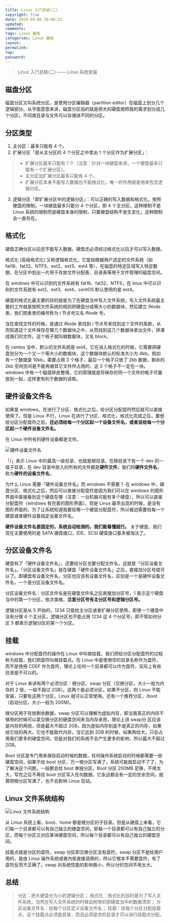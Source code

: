 ```yaml
---
title: Linux 入门总结(二)
copyright: true
date: 2018-09-06 20:00:23
updated:
comments:
tags: Linux 基础
categories: Linux 基础
layout:
permalink:
top:
password:
---
```


<blockquote class="blockquote-center"> Linux 入门总结(二) —— Linux 系统安装 </blockquote>

<!-- more -->

## 磁盘分区
磁盘分区又叫系统分区，是使用分区编辑器（partition editor）在磁盘上划分几个逻辑部分。从字面意思来讲，磁盘分区指的就是把大的硬盘按照我的需求划分成几个分区，不同类目录与文件可以存储进不同的分区。

## 分区类型
1. 主分区：最多只能有 4 个。  
2. 扩展分区「是从主分区的 4 个分区之中拿出 1 个分区作为扩展分区」：
> * 扩展分区最多只能有 1 个（注意：针对一块硬盘来讲，一个硬盘最多只能有一个扩展分区）。
> * 主分区加扩展分区最多只能有 4 个。
> * 扩展分区本身不能写入数据也不能格式化，唯一的作用就是用来包含逻辑分区。

3. 逻辑分区「即扩展分区中的逻辑分区」：可以正确的写入数据和格式化。按照硬盘的限制，一块硬盘最多只能分 4 个分区，即 4 个主分区。这种限制不是 Linux 系统的限制而是硬盘本身的限制，只要硬盘结构不发生变化，这种限制会一直存在。

## 格式化
硬盘正确分区以后还不能写入数据，硬盘还必须经过格式化以后才可以写入数据。

格式化 (高级格式化) 又称逻辑格式化，它是指根据用户选定的文件系统（如 fat16、fat32、NTFS、ext2、ext3、ext4 等），在磁盘的特定区域写入特定数据，在分区中划出一片用于存放文件分配表、目录表等用于文件管理的磁盘空间。

在 windows 中可以识别的文件系统有 fat16、fat32、NTFS，在 linux 中可以识别的文件系统有 ext2、ext3、ext4，centOS 默认使用的是 ext4。

硬盘的格式化最主要的目的就是为了在硬盘当中写入文件系统，写入文件系统最主要的工作就是按照文件系统的规则把硬盘分成等大小的数据块，然后建立 iNode 表，我们把表里的编号称为 i 节点号又名 iNode 号。

当在查找文件的时候，是通过 iNode 表找到 i 节点号来找到这个文件的条款，从而知道这个文件保存在哪几个数据块之中，从而找到这几个数据块拿出文件，拼凑成我们的文件。这个格子就叫做数据块，又名 block。

在 centos 当中，默认的文件系统是 ext4，它在进入格式化的时候，它需要把硬盘划分为一个又一个等大小的数据块，这个数据块默认的标准大小为 4kb。假如有一个数据是 10kb，需要占用 3 个格子，最后一个格子只放了 2kb 数据，剩余的 2kb 空闲空间是不能再被其它文件所占用的，这 3 个格子不一定在一块。windows 中有一个磁盘碎皮整理，它的原理就是将保存的同一个文件的格子尽量放到一起，这样更有利于数据的读取。

## 硬件设备文件名
如果是 windows，在进行了分区、格式化之后，给分区分配盘符然后就可以直接使用了。但是 Linux 不行，Linux 在进行了分区、格式化，格式化完成之后，要想给分区分配盘符之前，**还必须给每一个分区起一个设备文件名，或者说给每一个分区起一个硬件设备文件名。**

在 Linux 中所有的硬件设备都是文件。

![硬件设备文件名](/upload_image/Hardware_Name.png "硬件设备文件名")

「/」表示 Linux 中的最高一级目录，也就是根目录。在根目录下有一个 dev 的一级子目录，在 dev 目录中放入的所有的文件都是**硬件文件**。我们将**硬件文件名**，称为**硬件的设备文件名**。

为什么 Linux 需要「硬件设备文件名」而 windows 不需要？
在 windows 中，硬盘分区、格式化之后，然后可以直接分配盘符是因为我们可以在 windows 的图形界面中直接看到这个硬盘在哪（注意：一台机器可能有多个硬盘），所以可以直接分配盘符（windows 有完善的图形界面）。但是 Linux 最早出现的时候，是没有图形界面的，为了让系统知道我要给哪一个硬盘分配盘符，所以被迫需要给每一个硬盘或者硬件设备指定设备文件名。

**硬件设备文件名是固定的，系统自动检测的，我们能看懂就行。** 关于硬盘，我们现在主要使用的是 SATA 硬盘接口，IDE、SCSI 硬盘接口基本被淘汰了。

## 分区设备文件名
硬盘有了「硬件设备文件名」，还要给分区也要分配文件名，这就是「分区设备文件名」。「分区设备文件名」是在硬盘「硬件设备文件名」之后，直接加分区号就可以了。即硬盘有设备文件名，分区也应该有设备文件名，区别是一个是硬件设备文件名，一个是分区设备文件名。

分区设备文件名：分区文件名是在硬盘文件名之后直接加分区号，1 表示这个硬盘当中的第一个分区，依次类推。**注意分区号有主分区号和逻辑分区号。**

逻辑分区是从 5 开始的，1234 只能给主分区或者扩展分区使用，即使一个硬盘中没有分够 4 个主分区，逻辑分区也不能占用 1234 这 4 个分区号，即不管如何分区 5 都表示逻辑分区的第一个分区。

## 挂载
windows 中分配盘符的操作在 Linux 中叫做挂载，我们把给分区分配盘符的过程称为挂载，我们把盘符叫做挂载点。在 Linux 中是使用空的目录名称作为盘符，而不是使用 CDEF 作为盘符，理论上任何一个目录都可以作为盘符，实际上有些目录是不可以的。

对于 Linux 来讲有两个必须分区：根分区、swap 分区（交换分区，大小一般为内存的 2 倍，一般不超过 2GB）。这两个是必须分区，如果不分区，则 Linux 不能安装，只要有这两个分区，Linux 就可以正常使用。还有一个推荐分区，/boot（启动分区，大小一般为 200M)。

根分区用于存放剩余数据，swap 分区可以理解为虚拟内存，即当我真正的内存不够用的时候可以拿交换分区的硬盘空间来当内存来用，理论上讲 swap分 区应该是内存的两倍，但是最大不超过 2GB，因为虚拟内存到底不是真正的内存，如果给它给的再大，它也不能取代内存，当它达到 2GB 的时候，如果再给大，只会占用我们更多的硬盘空间，但是对我们的系统不会产生更多的影响，所以最大不超过 2GB。

Boot 分区是专门用来保存启动时候的数据，任何操作系统启动的时候都需要一些硬盘空间，如果不给 boot 分区，万一根分区写满了，系统可能就启动不了了，为了解决这个问题，一般都会给 boot 单独分区。Boot 分区 200MB 足够，不用太大，写完之后不再往 boot 分区写入任何数据，它永远都会有一定的空余空间，就算把根分区写满了，也不会影响 Linux 启动。

## Linux 文件系统结构
![Linux 文件系统结构](/upload_image/File_System_Structure.png "Linux 文件系统结构")

从 Linux 系统上看，boot、home 都是根分区的子目录。但是从硬盘上来看，它们每一个目录都可以有自己独立的硬盘空间，即每一个目录都可以有自己独立的分区，而每个分区又对应某块硬盘空间，所以每个目录都可以有自己独立的硬盘空间。

挂载点就是分区的盘符，swap 分区即交换分区没有盘符，swap 分区不是给用户用的，是由 Linux 操作系统或者内核直接调用的，所以它根本不需要盘符，有了盘符反而不正确了。swap 对系统性能的影响极小，所以分的空间不用太大。

## 总结
> 分区：把大硬盘分为小的逻辑分区；
> 格式化：格式化的目的是为了写入文件系统，当然在写入文件系统的时候会附带的把硬盘当中的数据清空；
> 分区设备文件名：给每个分区定义设备文件名；
> 挂载：给每个分区分配挂载点，这个挂载点必须是目录，而且必须是空的目录才可以进行挂载点分配。
